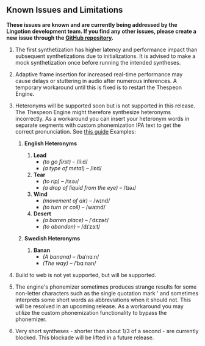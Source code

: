 ## **Known Issues and Limitations**  
**These issues are known and are currently being addressed by the Lingotion development team. If you find any other issues, please create a new issue through the [GitHub repository](https://github.com/Lingotion/lingotion-thespeon-unity/issues/new).**

1. The first synthetization has higher latency and performance impact than subsequent synthetizations due to initializations. It is advised to make a mock synthetization once before running the intended syntheses.
2. Adaptive frame insertion for increased real-time performance may cause delays or stuttering in audio after numerous inferences. A temporary workaround until this is fixed is to restart the Thespeon Engine.
3. Heteronyms will be supported soon but is not supported in this release. The Thespeon Engine might therefore synthesize heteronyms incorrectly. As a workaround you can insert your heteronym words in separate segments with custom phonemization IPA text to get the correct pronunciation. See [this guide](./how-to-control-thespeon.md#34-pronunciation-control) Examples:
   1. **English Heteronyms**  
      1. **Lead**  
         - *(to go first)* – /liːd/  
         - *(a type of metal)* – /lɛd/  
      2. **Tear**  
         - *(to rip)* – /tɛəɹ/  
         - *(a drop of liquid from the eye)* – /tɪəɹ/  
      3. **Wind**  
         - *(movement of air)* – /wɪnd/  
         - *(to turn or coil)* – /waɪnd/   
      4. **Desert**  
         - *(a barren place)* – /ˈdɛzɚt/  
         - *(to abandon)* – /dɪˈzɜːt/  


   2. **Swedish Heteronyms**  
      1. **Banan**  
         - *(A banana)* –  /baˈnɑːn/ 
         - *(The way)* – /ˈbɑːnan/  

4. Build to web is not yet supported, but will be supported.
5. The engine's phonemizer sometimes produces strange results for some non-letter characters such as the single quotation mark ' and sometimes interprets some short words as abbreviations when it should not. This will be resolved in an upcoming release. As a workaround you may utilize the custom phonemization functionality to bypass the phonemizer.
6. Very short syntheses - shorter than about 1/3 of a second - are currently blocked. This blockade will be lifted in a future release.